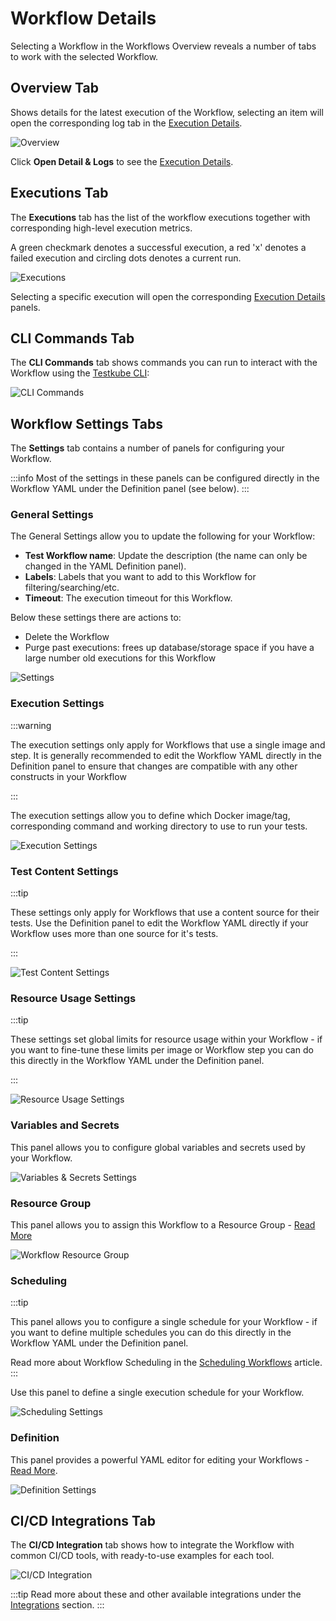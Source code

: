 # Workflow Details

Selecting a Workflow in the Workflows Overview reveals a number of tabs to work with the selected Workflow.

## Overview Tab

Shows details for the latest execution of the Workflow, selecting an item will open the corresponding log tab in 
the [Execution Details](testkube-dashboard-execution-details).

![Overview](../img/workflow-details-overview-092024.png)

Click **Open Detail & Logs** to see the [Execution Details](testkube-dashboard-execution-details).

## Executions Tab

The **Executions** tab has the list of the workflow executions together with corresponding high-level
execution metrics. 

A green checkmark denotes a successful execution, a red 'x' denotes a failed execution and circling dots denotes a current run.

![Executions](../img/workflow-details-executions-092024.png)

Selecting a specific execution will open the corresponding [Execution Details](testkube-dashboard-execution-details)
panels.

## CLI Commands Tab

The **CLI Commands** tab shows commands you can run to interact with the Workflow using the [Testkube CLI](/articles/cli):

![CLI Commands](../img/workflows-cli-commands-092024.png)

## Workflow Settings Tabs

The **Settings** tab contains a number of panels for configuring your Workflow.

:::info
Most of the settings in these panels can be configured directly in the Workflow YAML under the Definition panel (see below). 
:::

### General Settings

The General Settings allow you to update the following for your Workflow:

- **Test Workflow name**: Update the description (the name can only be changed in the YAML Definition panel).
- **Labels**: Labels that you want to add to this Workflow for filtering/searching/etc.
- **Timeout**: The execution timeout for this Workflow.

Below these settings there are actions to:

- Delete the Workflow
- Purge past executions: frees up database/storage space if you have a large number old executions for this Workflow

![Settings](../img/workflows-settings-092024.png)

### Execution Settings

:::warning

The execution settings only apply for Workflows that use a single image and step. It is generally recommended to
edit the Workflow YAML directly in the Definition panel to ensure that changes are compatible with any 
other constructs in your Workflow

:::

The execution settings allow you to define which Docker image/tag, corresponding command and working directory to use to run your tests.

![Execution Settings](../img/execution-settings-092024.png)

### Test Content Settings

:::tip

These settings only apply for Workflows that use a content source for their tests. Use the Definition panel to 
edit the Workflow YAML directly if your Workflow uses more than one source for it's tests.

:::


![Test Content Settings](../img/test-content-settings-092024.png)

### Resource Usage Settings

:::tip

These settings set global limits for resource usage within your Workflow - if you want to fine-tune these
limits per image or Workflow step you can do this directly in the Workflow YAML under the Definition panel.

:::

![Resource Usage Settings](../img/resource-usage-settings-092024.png)

### Variables and Secrets

This panel allows you to configure global variables and secrets used by your Workflow.

![Variables & Secrets Settings](../img/variables-and-secrets-settings-092024.png)

### Resource Group

This panel allows you to assign this Workflow to a Resource Group - [Read More](/articles/resource-groups#managing-resources-in-a-resource-group)

![Workflow Resource Group](images/workflow-resource-group.png)

### Scheduling

:::tip

This panel allows you to configure a single schedule for your Workflow - if you want to define
multiple schedules you can do this directly in the Workflow YAML under the Definition panel.

Read more about Workflow Scheduling in the [Scheduling Workflows](/articles/scheduling-tests) article.
:::

Use this panel to define a single execution schedule for your Workflow.

![Scheduling Settings](../img/scheduling-settings-092024.png)

### Definition

This panel provides a powerful YAML editor for editing your Workflows - [Read More](testkube-dashboard-workflow-editor). 

![Definition Settings](../img/definition-settings-092024.png)

## CI/CD Integrations Tab

The **CI/CD Integration** tab shows how to integrate the Workflow with common CI/CD tools, with 
ready-to-use examples for each tool.

![CI/CD Integration](../img/workflows-cicd-integrations-092024.png)

:::tip
Read more about these and other available integrations under the [Integrations](/articles/integrations) section.
:::
